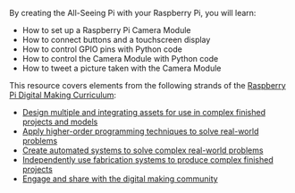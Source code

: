 By creating the All-Seeing Pi with your Raspberry Pi, you will learn:

- How to set up a Raspberry Pi Camera Module
- How to connect buttons and a touchscreen display
- How to control GPIO pins with Python code
- How to control the Camera Module with Python code
- How to tweet a picture taken with the Camera Module

This resource covers elements from the following strands of the [Raspberry Pi Digital Making Curriculum](https://www.raspberrypi.org/curriculum/):

- [Design multiple and integrating assets for use in complex finished projects and models](https://www.raspberrypi.org/curriculum/design/maker)
- [Apply higher-order programming techniques to solve real-world problems](https://www.raspberrypi.org/curriculum/programming/maker)
- [Create automated systems to solve complex real-world problems](https://www.raspberrypi.org/curriculum/physical-computing/maker)
- [Independently use fabrication systems to produce complex finished projects](https://www.raspberrypi.org/curriculum/manufacture/maker)
- [Engage and share with the digital making community](https://www.raspberrypi.org/curriculum/community-and-sharing/creator)
